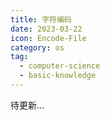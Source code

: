 ```yaml
---
title: 字符编码
date: 2023-03-22
icon: Encode-File
category: os
tag:
  - computer-science
  - basic-knowledge
---
```


待更新...